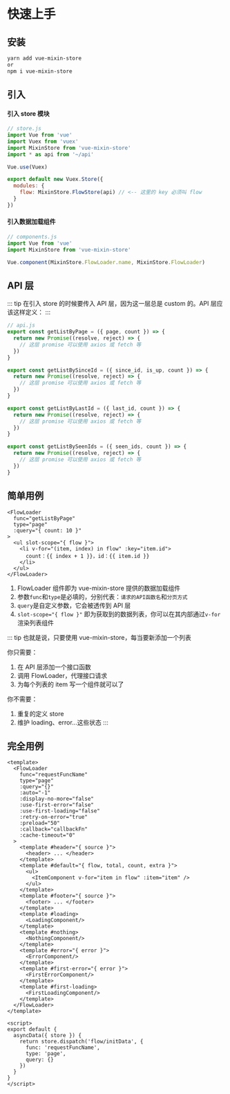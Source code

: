 # 快速上手

## 安装

```sh
yarn add vue-mixin-store
or
npm i vue-mixin-store
```

## 引入

#### 引入 store 模块
```javascript
// store.js
import Vue from 'vue'
import Vuex from 'vuex'
import MixinStore from 'vue-mixin-store'
import * as api from '~/api'

Vue.use(Vuex)

export default new Vuex.Store({
  modules: {
    flow: MixinStore.FlowStore(api) // <-- 这里的 key 必须叫 flow
  }
})
```
#### 引入数据加载组件
```javascript
// components.js
import Vue from 'vue'
import MixinStore from 'vue-mixin-store'

Vue.component(MixinStore.FlowLoader.name, MixinStore.FlowLoader)
```

## API 层
::: tip
在引入 store 的时候要传入 API 层，因为这一层总是 custom 的。API 层应该这样定义：
:::

```javascript
// api.js
export const getListByPage = ({ page, count }) => {
  return new Promise((resolve, reject) => {
    // 这层 promise 可以使用 axios 或 fetch 等
  })
}

export const getListBySinceId = ({ since_id, is_up, count }) => {
  return new Promise((resolve, reject) => {
    // 这层 promise 可以使用 axios 或 fetch 等
  })
}

export const getListByLastId = ({ last_id, count }) => {
  return new Promise((resolve, reject) => {
    // 这层 promise 可以使用 axios 或 fetch 等
  })
}

export const getListBySeenIds = ({ seen_ids, count }) => {
  return new Promise((resolve, reject) => {
    // 这层 promise 可以使用 axios 或 fetch 等
  })
}
```

## 简单用例
```vue
<FlowLoader
  func="getListByPage"
  type="page"
  :query="{ count: 10 }"
>
  <ul slot-scope="{ flow }">
    <li v-for="(item, index) in flow" :key="item.id">
      count：{{ index + 1 }}，id：{{ item.id }}
    </li>
  </ul>
</FlowLoader>
```

1. FlowLoader 组件即为 vue-mixin-store 提供的数据加载组件
2. 参数`func`和`type`是必填的，分别代表：`请求的API函数名`和`分页方式`
3. `query`是自定义参数，它会被透传到 API 层
4. `slot-scope="{ flow }"` 即为获取到的数据列表，你可以在其内部通过`v-for`渲染列表组件

::: tip
也就是说，只要使用 vue-mixin-store，每当要新添加一个列表

你只需要：
1. 在 API 层添加一个接口函数
2. 调用 FlowLoader，代理接口请求
3. 为每个列表的 item 写一个组件就可以了

你不需要：
1. 重复的定义 store
2. 维护 loading、error...这些状态
:::

## 完全用例
```vue
<template>
  <FlowLoader
    func="requestFuncName"
    type="page"
    :query="{}"
    :auto="-1"
    :display-no-more="false"
    :use-first-error="false"
    :use-first-loading="false"
    :retry-on-error="true"
    :preload="50"
    :callback="callbackFn"
    :cache-timeout="0"
  >
    <template #header="{ source }">
      <header> ... </header>
    </template>
    <template #default="{ flow, total, count, extra }">
      <ul>
        <ItemComponent v-for="item in flow" :item="item" />
      </ul>
    </template>
    <template #footer="{ source }">
      <footer> ... </footer>  
    </template>
    <template #loading>
      <LoadingComponent/>
    </template>
    <template #nothing>
      <NothingComponent/>
    </template>
    <template #error="{ error }">
      <ErrorComponent/>
    </template>
    <template #first-error="{ error }">
      <FirstErrorComponent/> 
    </template>
    <template #first-loading>
      <FirstLoadingComponent/> 
    </template>
  </FlowLoader>
</template>

<script>
export default {
  asyncData({ store }) {
    return store.dispatch('flow/initData', {
      func: 'requestFuncName',
      type: 'page',
      query: {}
    })
  }
}
</script>
```
